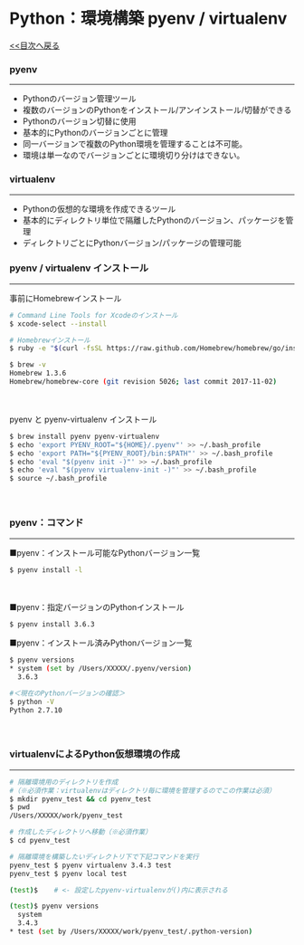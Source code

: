 # Python：環境構築 pyenv / virtualenv
  
[&lt;&lt;目次へ戻る](https://github.com/kenshin-itahana/docs-python/blob/master/README.md)
  

### pyenv
---
- Pythonのバージョン管理ツール
- 複数のバージョンのPythonをインストール/アンインストール/切替ができる
- Pythonのバージョン切替に使用
- 基本的にPythonのバージョンごとに管理
- 同一バージョンで複数のPython環境を管理することは不可能。
- 環境は単一なのでバージョンごとに環境切り分けはできない。
　
　

### virtualenv
---
- Pythonの仮想的な環境を作成できるツール
- 基本的にディレクトリ単位で隔離したPythonのバージョン、パッケージを管理
- ディレクトリごとにPythonバージョン/パッケージの管理可能
　
　


### pyenv / virtualenv インストール
---
事前にHomebrewインストール

```bash
# Command Line Tools for Xcodeのインストール
$ xcode-select --install

# Homebrewインストール
$ ruby -e "$(curl -fsSL https://raw.github.com/Homebrew/homebrew/go/install)"

$ brew -v
Homebrew 1.3.6
Homebrew/homebrew-core (git revision 5026; last commit 2017-11-02)

```

　

pyenv と pyenv-virtualenv インストール

```bash
$ brew install pyenv pyenv-virtualenv
$ echo 'export PYENV_ROOT="${HOME}/.pyenv"' >> ~/.bash_profile
$ echo 'export PATH="${PYENV_ROOT}/bin:$PATH"' >> ~/.bash_profile
$ echo 'eval "$(pyenv init -)"' >> ~/.bash_profile
$ echo 'eval "$(pyenv virtualenv-init -)"' >> ~/.bash_profile
$ source ~/.bash_profile
```

　
　
### pyenv：コマンド
---

■pyenv：インストール可能なPythonバージョン一覧

```bash
$ pyenv install -l
```

　

■pyenv：指定バージョンのPythonインストール

```bash
$ pyenv install 3.6.3
```

  
■pyenv：インストール済みPythonバージョン一覧

```bash
$ pyenv versions
* system (set by /Users/XXXXX/.pyenv/version)
  3.6.3

#＜現在のPythonバージョンの確認＞
$ python -V
Python 2.7.10

```

　
　
　
### virtualenvによるPython仮想環境の作成
---

```bash
# 隔離環境用のディレクトリを作成
#（※必須作業：virtualenvはディレクトリ毎に環境を管理するのでこの作業は必須）
$ mkdir pyenv_test && cd pyenv_test
$ pwd
/Users/XXXXX/work/pyenv_test

# 作成したディレクトリへ移動（※必須作業）
$ cd pyenv_test

# 隔離環境を構築したいディレクトリ下で下記コマンドを実行
pyenv_test $ pyenv virtualenv 3.4.3 test
pyenv_test $ pyenv local test

(test)$    # <- 設定したpyenv-virtualenvが()内に表示される

(test)$ pyenv versions
  system
  3.4.3
* test (set by /Users/XXXXX/work/pyenv_test/.python-version)
```


